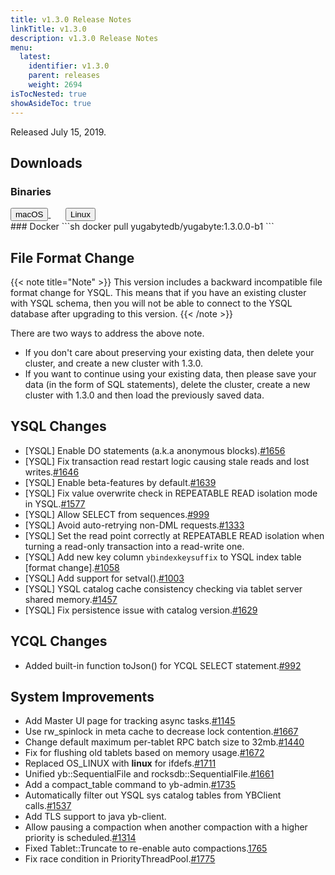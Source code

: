 ```yaml
---
title: v1.3.0 Release Notes
linkTitle: v1.3.0
description: v1.3.0 Release Notes
menu:
  latest:
    identifier: v1.3.0
    parent: releases
    weight: 2694
isTocNested: true
showAsideToc: true
---
```


Released July 15, 2019.

## Downloads
### Binaries
<a class="download-binary-link" href="https://downloads.yugabyte.com/yugabyte-1.3.0.0-darwin.tar.gz">
  <button>
    <i class="fab fa-apple"></i><span class="download-text">macOS</span>
  </button>
</a>
&nbsp; &nbsp; &nbsp; 
<a class="download-binary-link" href="https://downloads.yugabyte.com/yugabyte-1.3.0.0-linux.tar.gz">
  <button>
    <i class="fab fa-linux"></i><span class="download-text">Linux</span>
  </button>
</a>
<br />
### Docker
```sh
docker pull yugabytedb/yugabyte:1.3.0.0-b1
```

## File Format Change

{{< note title="Note" >}}
This version includes a backward incompatible file format change for YSQL. This means that if you have an existing cluster with YSQL schema, then you will not be able to connect to the YSQL database after upgrading to this version.
{{< /note >}}

There are two ways to address the above note.

* If you don't care about preserving your existing data, then delete your cluster, and create a new cluster with 1.3.0. 
* If you want to continue using your existing data, then please save your data (in the form of
  SQL statements), delete the cluster, create a new cluster with 1.3.0 and then load the previously saved data.

## YSQL Changes
* [YSQL] Enable DO statements (a.k.a anonymous
  blocks).[#1656](https://github.com/YugaByte/yugabyte-db/issues/1656)
* [YSQL] Fix transaction read restart logic causing stale reads and lost
  writes.[#1646](https://github.com/YugaByte/yugabyte-db/issues/1646)
* [YSQL] Enable beta-features by
  default.[#1639](https://github.com/YugaByte/yugabyte-db/issues/1639)
* [YSQL] Fix value overwrite check in REPEATABLE READ isolation mode in
  YSQL.[#1577](https://github.com/YugaByte/yugabyte-db/issues/1577)
* [YSQL] Allow SELECT from
  sequences.[#999](https://github.com/YugaByte/yugabyte-db/issues/999)
* [YSQL] Avoid auto-retrying non-DML
    requests.[#1333](https://github.com/YugaByte/yugabyte-db/issues/1333)
* [YSQL] Set the read point correctly at REPEATABLE READ isolation when turning a read-only
  transaction into a read-write one.
* [YSQL] Add new key column `ybindexkeysuffix` to YSQL index table [format
  change].[#1058](https://github.com/YugaByte/yugabyte-db/issues/1058)
* [YSQL] Add support for
  setval().[#1003](https://github.com/YugaByte/yugabyte-db/issues/1003)
* [YSQL] YSQL catalog cache consistency checking via tablet server shared
  memory.[#1457](https://github.com/YugaByte/yugabyte-db/issues/1457)
* [YSQL] Fix persistence issue with catalog
  version.[#1629](https://github.com/YugaByte/yugabyte-db/issues/1629)

## YCQL Changes
* Added built-in function toJson() for YCQL SELECT
  statement.[#992](https://github.com/YugaByte/yugabyte-db/issues/992)

## System Improvements
* Add Master UI page for tracking async
  tasks.[#1145](https://github.com/YugaByte/yugabyte-db/issues/1145)
* Use rw_spinlock in meta cache to decrease lock
  contention.[#1667](https://github.com/YugaByte/yugabyte-db/issues/1667)
* Change default maximum per-tablet RPC batch size to
  32mb.[#1440](https://github.com/YugaByte/yugabyte-db/issues/1440)
* Fix for flushing old tablets based on memory
  usage.[#1672](https://github.com/YugaByte/yugabyte-db/issues/1672)
* Replaced OS_LINUX with __linux__ for
  ifdefs.[#1711](https://github.com/YugaByte/yugabyte-db/issues/1711)
* Unified yb::SequentialFile and
  rocksdb::SequentialFile.[#1661](https://github.com/YugaByte/yugabyte-db/issues/1661)
* Add a compact_table command to
  yb-admin.[#1735](https://github.com/YugaByte/yugabyte-db/issues/1735)
* Automatically filter out YSQL sys catalog tables from YBClient
  calls.[#1537](https://github.com/YugaByte/yugabyte-db/issues/1537)
* Add TLS support to java yb-client.
* Allow pausing a compaction when another compaction with a higher priority is
  scheduled.[#1314](https://github.com/YugaByte/yugabyte-db/issues/1314)
* Fixed Tablet::Truncate to re-enable auto
  compactions.[1765](https://github.com/YugaByte/yugabyte-db/issues/1765)
* Fix race condition in
  PriorityThreadPool.[#1775](https://github.com/YugaByte/yugabyte-db/issues/1775)
